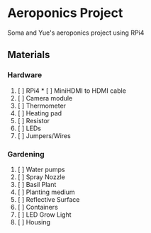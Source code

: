 # Aeroponics Project
Soma and Yue's aeroponics project using RPi4
## Materials
### Hardware
1. [ ] RPi4
		* [ ] MiniHDMI to HDMI cable
2. [ ] Camera module
3. [ ] Thermometer
4. [ ] Heating pad
5. [ ] Resistor
6. [ ] LEDs
7. [ ] Jumpers/Wires
### Gardening
1. [ ] Water pumps
2. [ ] Spray Nozzle
3. [ ] Basil Plant
4. [ ] Planting medium
5. [ ] Reflective Surface
6. [ ] Containers
7. [ ] LED Grow Light
8. [ ] Housing
 
